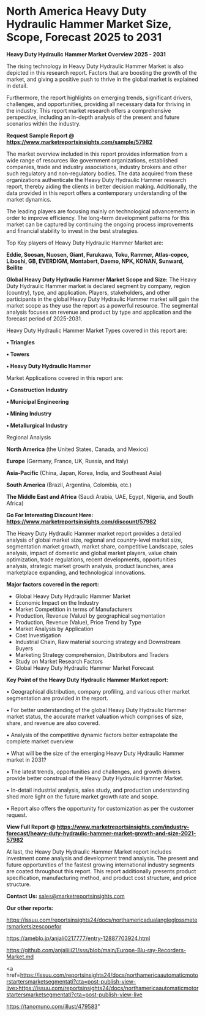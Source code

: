 # North America Heavy Duty Hydraulic Hammer Market Size, Scope, Forecast 2025 to 2031

<Strong> Heavy Duty Hydraulic Hammer Market Overview 2025 - 2031</strong>

The rising technology in Heavy Duty Hydraulic Hammer Market is also depicted in this research report. Factors that are boosting the growth of the market, and giving a positive push to thrive in the global market is explained in detail.

Furthermore, the report highlights on emerging trends, significant drivers, challenges, and opportunities, providing all necessary data for thriving in the industry. This report market research offers a comprehensive perspective, including an in-depth analysis of the present and future scenarios within the industry.

<strong>Request Sample Report @ <a href=https://www.marketreportsinsights.com/sample/57982>https://www.marketreportsinsights.com/sample/57982</a></strong>

The market overview included in this report provides information from a wide range of resources like government organizations, established companies, trade and industry associations, industry brokers and other such regulatory and non-regulatory bodies. The data acquired from these organizations authenticate the Heavy Duty Hydraulic Hammer research report, thereby aiding the clients in better decision making. Additionally, the data provided in this report offers a contemporary understanding of the market dynamics.

The leading players are focusing mainly on technological advancements in order to improve efficiency. The long-term development patterns for this market can be captured by continuing the ongoing process improvements and financial stability to invest in the best strategies.

Top Key players of Heavy Duty Hydraulic Hammer Market are:

<strong>Eddie, Soosan, Nuosen, Giant, Furukawa, Toku, Rammer, Atlas-copco, Liboshi, GB, EVERDIGM, Montabert, Daemo, NPK, KONAN, Sunward, Beilite</strong>

<strong><b>Global Heavy Duty Hydraulic Hammer Market Scope and Size:</b></strong>
The Heavy Duty Hydraulic Hammer market is declared segment by company, region (country), type, and application. Players, stakeholders, and other participants in the global Heavy Duty Hydraulic Hammer market will gain the market scope as they use the report as a powerful resource. The segmental analysis focuses on revenue and product by type and application and the forecast period of 2025-2031.

Heavy Duty Hydraulic Hammer Market Types covered in this report are:

<strong>• Triangles

• Towers

• Heavy Duty Hydraulic Hammer</strong>

Market Applications covered in this report are:

<strong>• Construction Industry

• Municipal Engineering

• Mining Industry

• Metallurgical Industry</strong> 

Regional Analysis

<strong>North America</strong> (the United States, Canada, and Mexico)

<strong>Europe</strong> (Germany, France, UK, Russia, and Italy)

<strong>Asia-Pacific</strong> (China, Japan, Korea, India, and Southeast Asia)

<strong>South America</strong> (Brazil, Argentina, Colombia, etc.)

<strong>The Middle East and Africa</strong> (Saudi Arabia, UAE, Egypt, Nigeria, and South Africa)

<strong>Go For Interesting Discount Here: <a href=https://www.marketreportsinsights.com/discount/57982>https://www.marketreportsinsights.com/discount/57982</a></strong>

The Heavy Duty Hydraulic Hammer market report provides a detailed analysis of global market size, regional and country-level market size, segmentation market growth, market share, competitive Landscape, sales analysis, impact of domestic and global market players, value chain optimization, trade regulations, recent developments, opportunities analysis, strategic market growth analysis, product launches, area marketplace expanding, and technological innovations.

<strong><b>Major factors covered in the report:</b></strong>
<ul>
  <li>Global Heavy Duty Hydraulic Hammer Market </li>
  <li>Economic Impact on the Industry</li>
  <li>Market Competition in terms of Manufacturers</li>
  <li>Production, Revenue (Value) by geographical segmentation</li>
  <li>Production, Revenue (Value), Price Trend by Type</li>
  <li>Market Analysis by Application</li>
  <li>Cost Investigation</li>
  <li>Industrial Chain, Raw material sourcing strategy and Downstream Buyers</li>
  <li>Marketing Strategy comprehension, Distributors and Traders</li>
  <li>Study on Market Research Factors</li>
  <li>Global Heavy Duty Hydraulic Hammer Market Forecast</li>
</ul>

<strong><b>Key Point of the Heavy Duty Hydraulic Hammer Market report:</b></strong>

• Geographical distribution, company profiling, and various other market segmentation are provided in the report.

• For better understanding of the global Heavy Duty Hydraulic Hammer market status, the accurate market valuation which comprises of size, share, and revenue are also covered.

• Analysis of the competitive dynamic factors better extrapolate the complete market overview

• What will be the size of the emerging Heavy Duty Hydraulic Hammer market in 2031?

• The latest trends, opportunities and challenges, and growth drivers provide better construal of the Heavy Duty Hydraulic Hammer Market.

• In-detail industrial analysis, sales study, and production understanding shed more light on the future market growth rate and scope.

• Report also offers the opportunity for customization as per the customer request.

<strong><b>View Full Report @ <a href=https://www.marketreportsinsights.com/industry-forecast/heavy-duty-hydraulic-hammer-market-growth-and-size-2021-57982>https://www.marketreportsinsights.com/industry-forecast/heavy-duty-hydraulic-hammer-market-growth-and-size-2021-57982</a></b></strong>


At last, the Heavy Duty Hydraulic Hammer Market report includes investment come analysis and development trend analysis. The present and future opportunities of the fastest growing international industry segments are coated throughout this report. This report additionally presents product specification, manufacturing method, and product cost structure, and price structure.

<strong>Contact Us:</strong>
sales@marketreportsinsights.com

<strong>Our other reports:</strong>

<a href=https://issuu.com/reportsinsights24/docs/northamericadualangleglossmetersmarketsizescopefor>https://issuu.com/reportsinsights24/docs/northamericadualangleglossmetersmarketsizescopefor</a>

<a href=https://ameblo.jp/anjali0217777/entry-12887703924.html>https://ameblo.jp/anjali0217777/entry-12887703924.html</a>

<a href=https://github.com/anjaliiii21/sss/blob/main/Europe-Blu-ray-Recorders-Market.md>https://github.com/anjaliiii21/sss/blob/main/Europe-Blu-ray-Recorders-Market.md</a>

<a href=https://issuu.com/reportsinsights24/docs/northamericaautomaticmotorstartersmarketsegmentati?cta=post-publish-view-live>https://issuu.com/reportsinsights24/docs/northamericaautomaticmotorstartersmarketsegmentati?cta=post-publish-view-live</a>

<a href=https://tanomuno.com/illust/479583>https://tanomuno.com/illust/479583</a>"
